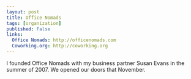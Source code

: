 ```yaml
---
layout: post
title: Office Nomads
tags: [organization]
published: False
links:
  Office Nomads: http://officenomads.com
  Coworking.org: http://coworking.org
---
```

I founded Office Nomads with my business partner Susan Evans in the summer of 2007.  We opened our doors that November.  
